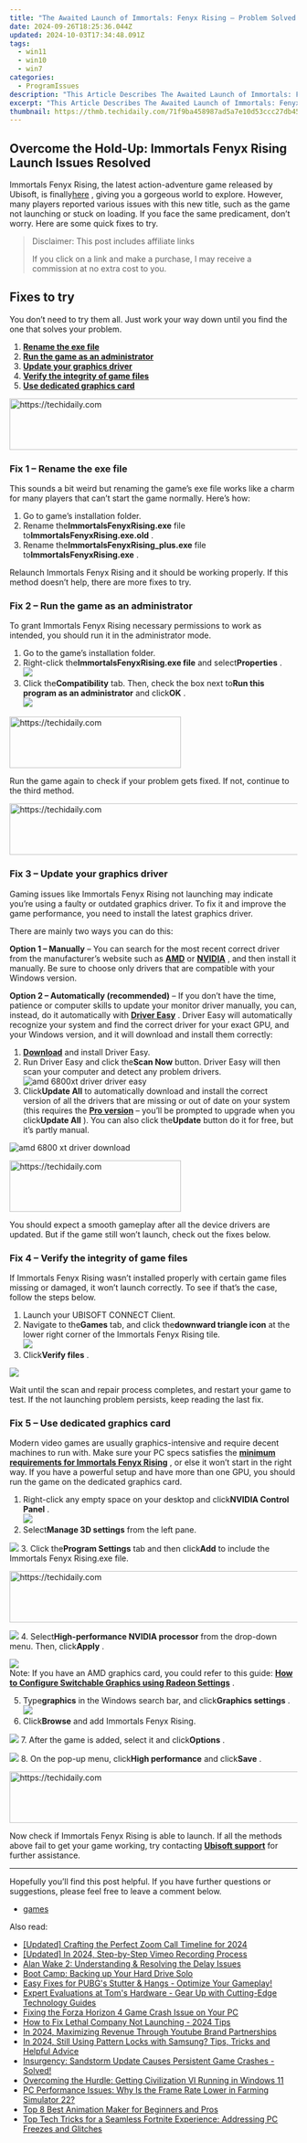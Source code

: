 ```yaml
---
title: "The Awaited Launch of Immortals: Fenyx Rising – Problem Solved and Game Is Live"
date: 2024-09-26T18:25:36.044Z
updated: 2024-10-03T17:34:48.091Z
tags:
  - win11
  - win10
  - win7
categories:
  - ProgramIssues
description: "This Article Describes The Awaited Launch of Immortals: Fenyx Rising – Problem Solved and Game Is Live"
excerpt: "This Article Describes The Awaited Launch of Immortals: Fenyx Rising – Problem Solved and Game Is Live"
thumbnail: https://thmb.techidaily.com/71f9ba458987ad5a7e10d53ccc27db4550bc2d9a8583a7d8f8671b37d556003d.jpg
---
```


## Overcome the Hold-Up: Immortals Fenyx Rising Launch Issues Resolved

Immortals Fenyx Rising, the latest action-adventure game released by Ubisoft, is finally[here](https://www.epicgames.com/store/en-US/p/immortals-fenyx-rising?epic%5Fcreator%5Fid=28725b529b5346a38a080b6a920aa97a&epic%5Fgame%5Fid=4b35838425c74992ad42e1276b2161ca) , giving you a gorgeous world to explore. However, many players reported various issues with this new title, such as the game not launching or stuck on loading. If you face the same predicament, don’t worry. Here are some quick fixes to try.

>  Disclaimer: This post includes affiliate links
>
>  If you click on a link and make a purchase, I may receive a commission at no extra cost to you.
>

## Fixes to try

 You don’t need to try them all. Just work your way down until you find the one that solves your problem.

1. **[Rename the exe file](https://tools.techidaily.com/drivereasy/download/)**
2. **[Run the game as an administrator](https://tools.techidaily.com/drivereasy/download/)**
3. **[Update your graphics driver](https://tools.techidaily.com/drivereasy/download/)**
4. **[Verify the integrity of game files](https://tools.techidaily.com/drivereasy/download/)**
5. **[Use dedicated graphics card](https://tools.techidaily.com/drivereasy/download/)**

<!-- affiliate ads begin -->
<a href="https://appsumo.8odi.net/c/5597632/2087394/7443" target="_top" id="2087394">
  <img src="//a.impactradius-go.com/display-ad/7443-2087394" border="0" alt="https://techidaily.com" width="728" height="90"/>
</a>
<img height="0" width="0" src="https://appsumo.8odi.net/i/5597632/2087394/7443" style="position:absolute;visibility:hidden;" border="0" />
<!-- affiliate ads end -->

### Fix 1 – Rename the exe file

 This sounds a bit weird but renaming the game’s exe file works like a charm for many players that can’t start the game normally. Here’s how:

1. Go to game’s installation folder.
2. Rename the**ImmortalsFenyxRising.exe** file to**ImmortalsFenyxRising.exe.old** .
3. Rename the**ImmortalsFenyxRising\_plus.exe** file to**ImmortalsFenyxRising.exe** .

 Relaunch Immortals Fenyx Rising and it should be working properly. If this method doesn’t help, there are more fixes to try.

### Fix 2 – Run the game as an administrator

 To grant Immortals Fenyx Rising necessary permissions to work as intended, you should run it in the administrator mode.

1. Go to the game’s installation folder.
2. Right-click the**ImmortalsFenyxRising.exe file** and select**Properties** .  
![](https://images.drivereasy.com/wp-content/uploads/2020/11/1-1-14.jpg)
3. Click the**Compatibility** tab. Then, check the box next to**Run this program as an administrator** and click**OK** .  
![](https://images.drivereasy.com/wp-content/uploads/2020/12/im-2.jpg)

<!-- affiliate ads begin -->
<a href="https://aligracehair.sjv.io/c/5597632/1948949/19272" target="_top" id="1948949">
  <img src="//a.impactradius-go.com/display-ad/19272-1948949" border="0" alt="https://techidaily.com" width="300" height="90"/>
</a>
<img height="0" width="0" src="https://aligracehair.sjv.io/i/5597632/1948949/19272" style="position:absolute;visibility:hidden;" border="0" />
<!-- affiliate ads end -->

 Run the game again to check if your problem gets fixed. If not, continue to the third method.

<!-- affiliate ads begin -->
<a href="https://appsumo.8odi.net/c/5597632/2052063/7443" target="_top" id="2052063">
  <img src="//a.impactradius-go.com/display-ad/7443-2052063" border="0" alt="https://techidaily.com" width="728" height="90"/>
</a>
<img height="0" width="0" src="https://appsumo.8odi.net/i/5597632/2052063/7443" style="position:absolute;visibility:hidden;" border="0" />
<!-- affiliate ads end -->

### Fix 3 – Update your graphics driver

 Gaming issues like Immortals Fenyx Rising not launching may indicate you’re using a faulty or outdated graphics driver. To fix it and improve the game performance, you need to install the latest graphics driver.

There are mainly two ways you can do this:

**Option 1 – Manually** – You can search for the most recent correct driver from the manufacturer’s website such as **[AMD](https://www.amd.com/en/support)**  or **[NVIDIA](https://www.nvidia.com/Download/index.aspx)**  , and then install it manually. Be sure to choose only drivers that are compatible with your Windows version.

**Option 2 – Automatically (recommended)** – If you don’t have the time, patience or computer skills to update your monitor driver manually, you can, instead, do it automatically with **[Driver Easy](https://tools.techidaily.com/drivereasy/download/)**  . Driver Easy will automatically recognize your system and find the correct driver for your exact GPU, and your Windows version, and it will download and install them correctly:

1. **[Download](https://tools.techidaily.com/drivereasy/download/)**  and install Driver Easy.
2. Run Driver Easy and click the**Scan Now** button. Driver Easy will then scan your computer and detect any problem drivers.  
![amd 6800xt driver driver easy](https://images.drivereasy.com/wp-content/uploads/2020/12/de-1.jpg)
3. Click**Update All** to automatically download and install the correct version of all the drivers that are missing or out of date on your system (this requires the **[Pro version](https://tools.techidaily.com/drivereasy/download/)**  – you’ll be prompted to upgrade when you click**Update All** ). You can also click the**Update** button do it for free, but it’s partly manual.  

![amd 6800 xt driver download](https://images.drivereasy.com/wp-content/uploads/2020/12/amd-6800xt.jpg)

<!-- affiliate ads begin -->
<a href="https://aligracehair.sjv.io/c/5597632/1972679/19272" target="_top" id="1972679">
  <img src="//a.impactradius-go.com/display-ad/19272-1972679" border="0" alt="https://techidaily.com" width="300" height="90"/>
</a>
<img height="0" width="0" src="https://aligracehair.sjv.io/i/5597632/1972679/19272" style="position:absolute;visibility:hidden;" border="0" />
<!-- affiliate ads end -->

 You should expect a smooth gameplay after all the device drivers are updated. But if the game still won’t launch, check out the fixes below.

### Fix 4 – Verify the integrity of game files

 If Immortals Fenyx Rising wasn’t installed properly with certain game files missing or damaged, it won’t launch correctly. To see if that’s the case, follow the steps below.

1. Launch your UBISOFT CONNECT Client.
2. Navigate to the**Games** tab, and click the**downward triangle icon** at the lower right corner of the Immortals Fenyx Rising tile.  
![](https://images.drivereasy.com/wp-content/uploads/2020/12/im-1.jpg)
3. Click**Verify files** .  

![](https://images.drivereasy.com/wp-content/uploads/2020/12/3-2.jpg)

 Wait until the scan and repair process completes, and restart your game to test. If the not launching problem persists, keep reading the last fix.

### Fix 5 – Use dedicated graphics card

 Modern video games are usually graphics-intensive and require decent machines to run with. Make sure your PC specs satisfies the **[minimum requirements for Immortals Fenyx Rising](https://store.ubi.com/us/game/?lang=en%5FUS&pid=5cec210a39798c0870c07684&dwvar%5F5cec210a39798c0870c07684%5FPlatform=pcdl&edition=Standard%20Edition&source=detail)**  , or else it won’t start in the right way. If you have a powerful setup and have more than one GPU, you should run the game on the dedicated graphics card.

1. Right-click any empty space on your desktop and click**NVIDIA Control Panel** .  
![](https://images.drivereasy.com/wp-content/uploads/2020/12/5-1-1.jpg)
2. Select**Manage 3D settings** from the left pane.  

![](https://images.drivereasy.com/wp-content/uploads/2020/12/5-2-1.jpg)
3. Click the**Program Settings** tab and then click**Add** to include the Immortals Fenyx Rising.exe file.  

<!-- affiliate ads begin -->
<a href="https://appsumo.8odi.net/c/5597632/2151869/7443" target="_top" id="2151869">
  <img src="//a.impactradius-go.com/display-ad/7443-2151869" border="0" alt="https://techidaily.com" width="728" height="90"/>
</a>
<img height="0" width="0" src="https://appsumo.8odi.net/i/5597632/2151869/7443" style="position:absolute;visibility:hidden;" border="0" />
<!-- affiliate ads end -->

![](https://images.drivereasy.com/wp-content/uploads/2020/12/5-3-1.jpg)
4. Select**High-performance NVIDIA processor** from the drop-down menu. Then, click**Apply** .  

![](https://images.drivereasy.com/wp-content/uploads/2020/12/5-4-1.jpg)  
 Note: If you have an AMD graphics card, you could refer to this guide: **[How to Configure Switchable Graphics using Radeon Settings](https://www.amd.com/en/support/kb/faq/dh-017)**  .

5. Type**graphics** in the Windows search bar, and click**Graphics settings** .  
![](https://images.drivereasy.com/wp-content/uploads/2020/12/5-5.jpg)
6. Click**Browse** and add Immortals Fenyx Rising.  

![](https://images.drivereasy.com/wp-content/uploads/2020/12/5-7.jpg)
7. After the game is added, select it and click**Options** .  

![](https://images.drivereasy.com/wp-content/uploads/2020/12/5-8.jpg)
8. On the pop-up menu, click**High performance** and click**Save** .

<!-- affiliate ads begin -->
<a href="https://appsumo.8odi.net/c/5597632/2052060/7443" target="_top" id="2052060">
  <img src="//a.impactradius-go.com/display-ad/7443-2052060" border="0" alt="https://techidaily.com" width="728" height="90"/>
</a>
<img height="0" width="0" src="https://appsumo.8odi.net/i/5597632/2052060/7443" style="position:absolute;visibility:hidden;" border="0" />
<!-- affiliate ads end -->

 Now check if Immortals Fenyx Rising is able to launch. If all the methods above fail to get your game working, try contacting **[Ubisoft support](https://support.ubisoft.com/en-US)**  for further assistance.

---

 Hopefully you’ll find this post helpful. If you have further questions or suggestions, please feel free to leave a comment below.

* [games](https://tools.techidaily.com/drivereasy/download/)

<ins class="adsbygoogle"
     style="display:block"
     data-ad-format="autorelaxed"
     data-ad-client="ca-pub-7571918770474297"
     data-ad-slot="1223367746"></ins>

<ins class="adsbygoogle"
     style="display:block"
     data-ad-client="ca-pub-7571918770474297"
     data-ad-slot="8358498916"
     data-ad-format="auto"
     data-full-width-responsive="true"></ins>

<span class="atpl-alsoreadstyle">Also read:</span>
<div><ul>
<li><a href="https://screen-activity-recording.techidaily.com/updated-crafting-the-perfect-zoom-call-timeline-for-2024/"><u>[Updated] Crafting the Perfect Zoom Call Timeline for 2024</u></a></li>
<li><a href="https://video-screen-grab.techidaily.com/updated-in-2024-step-by-step-vimeo-recording-process/"><u>[Updated] In 2024, Step-by-Step Vimeo Recording Process</u></a></li>
<li><a href="https://win-blog.techidaily.com/alan-wake-2-understanding-and-resolving-the-delay-issues/"><u>Alan Wake 2: Understanding & Resolving the Delay Issues</u></a></li>
<li><a href="https://win11-tips.techidaily.com/boot-camp-backing-up-your-hard-drive-solo/"><u>Boot Camp: Backing up Your Hard Drive Solo</u></a></li>
<li><a href="https://win-answers.techidaily.com/easy-fixes-for-pubgs-stutter-and-hangs-optimize-your-gameplay/"><u>Easy Fixes for PUBG's Stutter & Hangs - Optimize Your Gameplay!</u></a></li>
<li><a href="https://hardware-help.techidaily.com/expert-evaluations-at-toms-hardware-gear-up-with-cutting-edge-technology-guides/"><u>Expert Evaluations at Tom's Hardware - Gear Up with Cutting-Edge Technology Guides</u></a></li>
<li><a href="https://win-answers.techidaily.com/fixing-the-forza-horizon-4-game-crash-issue-on-your-pc/"><u>Fixing the Forza Horizon 4 Game Crash Issue on Your PC</u></a></li>
<li><a href="https://win-answers.techidaily.com/1723002623201-how-to-fix-lethal-company-not-launching-2024-tips/"><u>How to Fix Lethal Company Not Launching - 2024 Tips</u></a></li>
<li><a href="https://fox-helps.techidaily.com/in-2024-maximizing-revenue-through-youtube-brand-partnerships/"><u>In 2024, Maximizing Revenue Through Youtube Brand Partnerships</u></a></li>
<li><a href="https://android-unlock.techidaily.com/in-2024-still-using-pattern-locks-with-samsung-tips-tricks-and-helpful-advice-by-drfone-android/"><u>In 2024, Still Using Pattern Locks with Samsung? Tips, Tricks and Helpful Advice</u></a></li>
<li><a href="https://win-answers.techidaily.com/1723011469040-insurgency-sandstorm-update-causes-persistent-game-crashes-solved/"><u>Insurgency: Sandstorm Update Causes Persistent Game Crashes - Solved!</u></a></li>
<li><a href="https://win-answers.techidaily.com/overcoming-the-hurdle-getting-civilization-vi-running-in-windows-11/"><u>Overcoming the Hurdle: Getting Civilization VI Running in Windows 11</u></a></li>
<li><a href="https://win-answers.techidaily.com/pc-performance-issues-why-is-the-frame-rate-lower-in-farming-simulator-22/"><u>PC Performance Issues: Why Is the Frame Rate Lower in Farming Simulator 22?</u></a></li>
<li><a href="https://ai-vdieo-software.techidaily.com/top-8-best-animation-maker-for-beginners-and-pros/"><u>Top 8 Best Animation Maker for Beginners and Pros</u></a></li>
<li><a href="https://win-answers.techidaily.com/top-tech-tricks-for-a-seamless-fortnite-experience-addressing-pc-freezes-and-glitches/"><u>Top Tech Tricks for a Seamless Fortnite Experience: Addressing PC Freezes and Glitches</u></a></li>
</ul></div>

